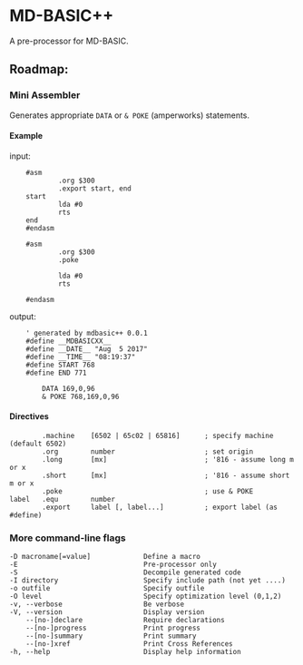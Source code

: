 # MD-BASIC++

A pre-processor for MD-BASIC.

## Roadmap:


### Mini Assembler

Generates appropriate `DATA` or `& POKE` (amperworks) statements.


#### Example

input:

        #asm
                .org $300
                .export start, end
        start
                lda #0
                rts
        end
        #endasm

        #asm
                .org $300
                .poke

                lda #0
                rts

        #endasm

output:


        ' generated by mdbasic++ 0.0.1
        #define __MDBASICXX__
        #define __DATE__ "Aug  5 2017"
        #define __TIME__ "08:19:37"
        #define START 768
        #define END 771

            DATA 169,0,96
            & POKE 768,169,0,96


#### Directives

            .machine    [6502 | 65c02 | 65816]      ; specify machine (default 6502)
            .org        number                      ; set origin
            .long       [mx]                        ; '816 - assume long m or x
            .short      [mx]                        ; '816 - assume short m or x
            .poke                                   ; use & POKE
    label   .equ        number
            .export     label [, label...]          ; export label (as #define)


### More command-line flags

    -D macroname[=value]             Define a macro
    -E                               Pre-processor only
    -S                               Decompile generated code
    -I directory                     Specify include path (not yet ....)
    -o outfile                       Specify outfile
    -O level                         Specify optimization level (0,1,2)
    -v, --verbose                    Be verbose
    -V, --version                    Display version
        --[no-]declare               Require declarations
        --[no-]progress              Print progress
        --[no-]summary               Print summary
        --[no-]xref                  Print Cross References
    -h, --help                       Display help information
    

